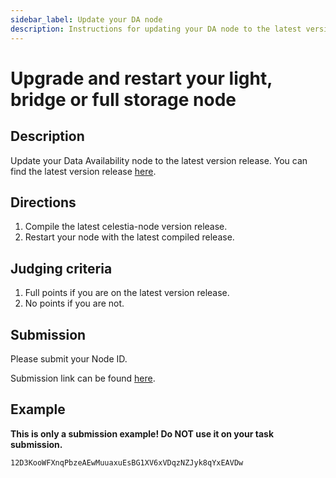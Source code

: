```yaml
---
sidebar_label: Update your DA node
description: Instructions for updating your DA node to the latest version release.
---
```


# Upgrade and restart your light, bridge or full storage node

## Description

Update your Data Availability node to the latest version release. You
can find the latest version release [here](https://github.com/celestiaorg/celestia-node/releases).

## Directions

1. Compile the latest celestia-node version release.
2. Restart your node with the latest compiled release.

## Judging criteria

1. Full points if you are on the latest version release.
2. No points if you are not.

## Submission

Please submit your Node ID.

Submission link can be found [here](https://celestia.knack.com/theblockspacerace#testnet-portal).

## Example

**This is only a submission example! Do NOT use it on your task submission.**

 `12D3KooWFXnqPbzeAEwMuuaxuEsBG1XV6xVDqzNZJyk8qYxEAVDw`
